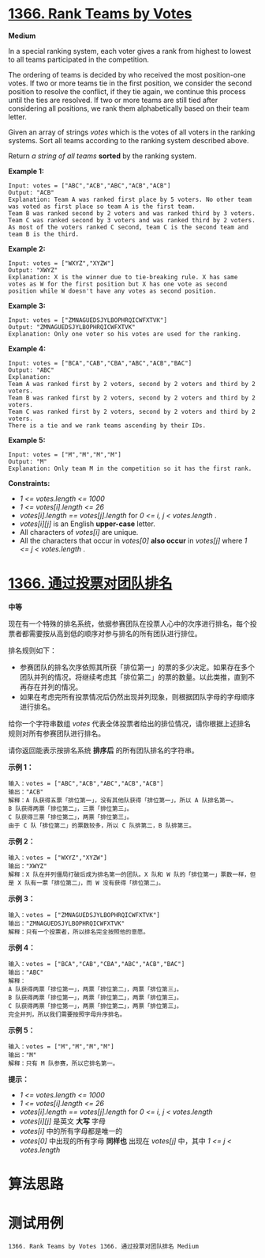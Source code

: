 # [1366. Rank Teams by Votes][enTitle]

**Medium**

In a special ranking system, each voter gives a rank from highest to lowest to all teams participated in the competition.

The ordering of teams is decided by who received the most position-one votes. If two or more teams tie in the first position, we consider the second position to resolve the conflict, if they tie again, we continue this process until the ties are resolved. If two or more teams are still tied after considering all positions, we rank them alphabetically based on their team letter.

Given an array of strings  *votes*  which is the votes of all voters in the ranking systems. Sort all teams according to the ranking system described above.

Return  *a string of all teams*  **sorted**  by the ranking system.



**Example 1:** 

```
Input: votes = ["ABC","ACB","ABC","ACB","ACB"]
Output: "ACB"
Explanation: Team A was ranked first place by 5 voters. No other team was voted as first place so team A is the first team.
Team B was ranked second by 2 voters and was ranked third by 3 voters.
Team C was ranked second by 3 voters and was ranked third by 2 voters.
As most of the voters ranked C second, team C is the second team and team B is the third.

```

**Example 2:** 

```
Input: votes = ["WXYZ","XYZW"]
Output: "XWYZ"
Explanation: X is the winner due to tie-breaking rule. X has same votes as W for the first position but X has one vote as second position while W doesn't have any votes as second position. 

```

**Example 3:** 

```
Input: votes = ["ZMNAGUEDSJYLBOPHRQICWFXTVK"]
Output: "ZMNAGUEDSJYLBOPHRQICWFXTVK"
Explanation: Only one voter so his votes are used for the ranking.

```

**Example 4:** 

```
Input: votes = ["BCA","CAB","CBA","ABC","ACB","BAC"]
Output: "ABC"
Explanation: 
Team A was ranked first by 2 voters, second by 2 voters and third by 2 voters.
Team B was ranked first by 2 voters, second by 2 voters and third by 2 voters.
Team C was ranked first by 2 voters, second by 2 voters and third by 2 voters.
There is a tie and we rank teams ascending by their IDs.

```

**Example 5:** 

```
Input: votes = ["M","M","M","M"]
Output: "M"
Explanation: Only team M in the competition so it has the first rank.

```



**Constraints:** 

-  *1 <= votes.length <= 1000*  
-  *1 <= votes[i].length <= 26*  
-  *votes[i].length == votes[j].length*  for  *0 <= i, j < votes.length* . 
-  *votes[i][j]*  is an English **upper-case**  letter. 
- All characters of  *votes[i]*  are unique. 
- All the characters that occur in  *votes[0]*  **also occur**  in  *votes[j]*  where  *1 <= j < votes.length* .


# [1366. 通过投票对团队排名][cnTitle]

**中等**

现在有一个特殊的排名系统，依据参赛团队在投票人心中的次序进行排名，每个投票者都需要按从高到低的顺序对参与排名的所有团队进行排位。

排名规则如下：

- 参赛团队的排名次序依照其所获「排位第一」的票的多少决定。如果存在多个团队并列的情况，将继续考虑其「排位第二」的票的数量。以此类推，直到不再存在并列的情况。 
- 如果在考虑完所有投票情况后仍然出现并列现象，则根据团队字母的字母顺序进行排名。

给你一个字符串数组  *votes*  代表全体投票者给出的排位情况，请你根据上述排名规则对所有参赛团队进行排名。

请你返回能表示按排名系统 **排序后**  的所有团队排名的字符串。



**示例 1：** 

```
输入：votes = ["ABC","ACB","ABC","ACB","ACB"]
输出："ACB"
解释：A 队获得五票「排位第一」，没有其他队获得「排位第一」，所以 A 队排名第一。
B 队获得两票「排位第二」，三票「排位第三」。
C 队获得三票「排位第二」，两票「排位第三」。
由于 C 队「排位第二」的票数较多，所以 C 队排第二，B 队排第三。

```

**示例 2：** 

```
输入：votes = ["WXYZ","XYZW"]
输出："XWYZ"
解释：X 队在并列僵局打破后成为排名第一的团队。X 队和 W 队的「排位第一」票数一样，但是 X 队有一票「排位第二」，而 W 没有获得「排位第二」。 

```

**示例 3：** 

```
输入：votes = ["ZMNAGUEDSJYLBOPHRQICWFXTVK"]
输出："ZMNAGUEDSJYLBOPHRQICWFXTVK"
解释：只有一个投票者，所以排名完全按照他的意愿。

```

**示例 4：** 

```
输入：votes = ["BCA","CAB","CBA","ABC","ACB","BAC"]
输出："ABC"
解释： 
A 队获得两票「排位第一」，两票「排位第二」，两票「排位第三」。
B 队获得两票「排位第一」，两票「排位第二」，两票「排位第三」。
C 队获得两票「排位第一」，两票「排位第二」，两票「排位第三」。
完全并列，所以我们需要按照字母升序排名。

```

**示例 5：** 

```
输入：votes = ["M","M","M","M"]
输出："M"
解释：只有 M 队参赛，所以它排名第一。

```



**提示：** 

-  *1 <= votes.length <= 1000*  
-  *1 <= votes[i].length <= 26*  
-  *votes[i].length == votes[j].length*  for  *0 <= i, j < votes.length*  
-  *votes[i][j]*  是英文 **大写**  字母 
-  *votes[i]*  中的所有字母都是唯一的 
-  *votes[0]*  中出现的所有字母 **同样也**  出现在  *votes[j]*  中，其中  *1 <= j < votes.length* 




# 算法思路

# 测试用例
```
1366. Rank Teams by Votes 1366. 通过投票对团队排名 Medium
```

[enTitle]: https://leetcode.com/problems/rank-teams-by-votes/
[cnTitle]: https://leetcode-cn.com/problems/rank-teams-by-votes/

